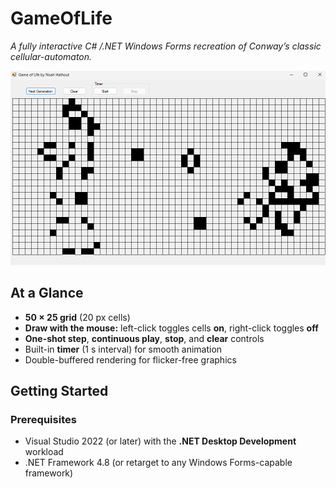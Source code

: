 # GameOfLife

*A fully interactive C# /.NET Windows Forms recreation of Conway’s classic cellular-automaton.*

![Screenshot of the running form](images/lab5.png)

## At a Glance
- **50 × 25 grid** (20 px cells)  
- **Draw with the mouse:** left-click toggles cells **on**, right-click toggles **off**  
- **One-shot step**, **continuous play**, **stop**, and **clear** controls  
- Built-in **timer** (1 s interval) for smooth animation  
- Double-buffered rendering for flicker-free graphics

## Getting Started

### Prerequisites
- Visual Studio 2022 (or later) with the **.NET Desktop Development** workload  
- .NET Framework 4.8 (or retarget to any Windows Forms-capable framework)
